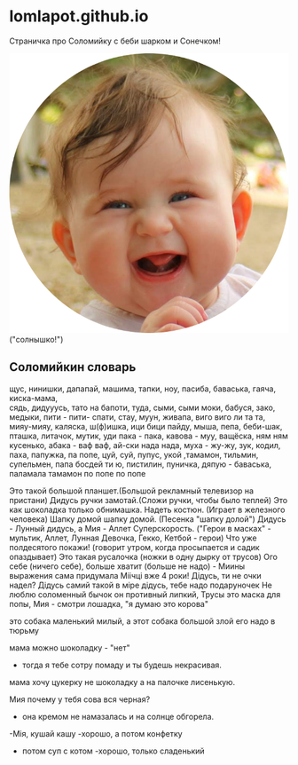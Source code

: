 # lomlapot.github.io
Страничка про Соломийку с беби шарком и Сонечком!

![sun](/sonechko/img/Sun.png)("солнышко!") 
## Соломийкин словарь
щус, нинишки, дапапай, машима, тапки,
 ноу, пасиба, баваська, гаяча, киска-мама,  
сядь,  дидууусь, тато на бапоти, туда, сыми, 
сыми моки, бабуся, зако, медыки, 
пити - пити- спати, стау, муун, живапа, 
виго виго ли та та, мияу-мияу, каляска, ш(ф)ишка,
 ици бици пайду, мыша, пепа, беби-шак, пташка,
 литачок, мутик, уди пака - пака, кавова - муу, 
ващёска, ням ням кусенько, абака - ваф ваф,
 ай-ски нада нада, муха - жу-жу, зук, кодил, 
паха, папужка, па попе, цуй, суй, пупус, укой
 ,тамамон, тильмин, супельмен, папа босдей ти ю,
 пистилин, пуничка, дяпую - баваська, 
паламала тамамон по попе по попе


Это такой большой планшет.(Большой рекламный
 телевизор на пристани) 
Дидусь ручки замотай.(Сложи ручки, чтобы было теплей) 
Это как шоколадка только обнимашка. 
Надеть костюн. (Играет в железного человека) 
Шапку домой шапку домой. (Песенка "шапку долой") 
Дидусь - Лунный дидусь, а Мия - Аллет
Суперскорость. ("Герои в масках" - мультик, Аллет, 
Лунная Девочка, Гекко, Кетбой - герои) 
Что уже полдесятого покажи! (говорит утром, когда
 просыпается и садик опаздывает) 
Это такая русалочка (ножки в одну дырку от трусов)
Ого себе (ничего себе), больше хватит (больше не надо) -
Миины выражения сама придумала
Міічці вже 4 роки! 
Дідусь, ти не очки надел?
Дідусь самий такой в міре дідусь,  тебе надо подаруночек
Не люблю соломенный бычок он противный липкий, 
Трусы это маска для попы, 
Мия - смотри лошадка, "я думаю это корова"

 это собака маленький милый, а этот собака большой злой его надо в тюрьму

мама можно шоколадку - "нет"
- тогда я тебе сотру помаду и ты будешь некрасивая.

мама хочу цукерку не шоколадку а на палочке лисенькую.

Мия почему у тебя сова вся черная?
- она кремом не намазалась и на солнце обгорела.

-Мія, кушай кашу
-хорошо, а потом конфетку
- потом суп с котом
-хорошо, только сладенький
